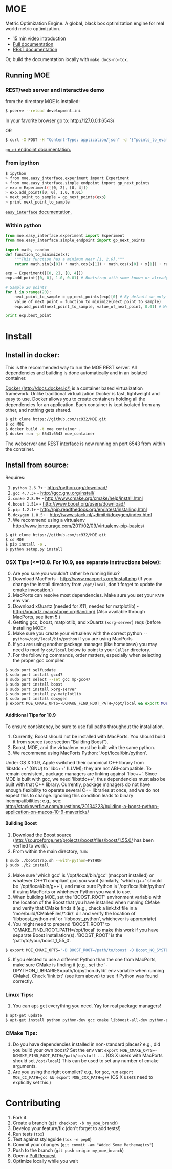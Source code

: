 # MOE

Metric Optimization Engine. A global, black box optimization engine for real world metric optimization.

  * [15 min video introduction][0]
  * [Full documentation][1]
  * [REST documentation][2]


Or, build the documentation locally with `make docs-no-tox`.

## Running MOE

### REST/web server and interactive demo

from the directory MOE is installed:

```bash
$ pserve --reload development.ini
```

In your favorite browser go to: http://127.0.0.1:6543/

OR

```bash
$ curl -X POST -H "Content-Type: application/json" -d '{"points_to_evaluate": [[0.06727463396075942], [0.5067300380945079], [0.9698763624056982], [0.6741416078606629], [0.3413945823872875], [0.8293462326458892], [0.1895850103202945], [0.29784241725123095], [0.7611434260204735], [0.4050181259320824]], "points_being_sampled": [], "gp_info": {"points_sampled": [{"value_var": 0.01, "value": -2.014556917682888, "point": [0.8356251271367201]}, {"value_var": 0.01, "value": -1.3556680509922945, "point": [0.5775274088974685]}, {"value_var": 0.01, "value": -0.17644452034270924, "point": [0.1299624124365485]}, {"value_var": 0.01, "value": 0.3125023458503953, "point": [0.02303611187965965]}, {"value_var": 0.01, "value": -0.5899125641251172, "point": [0.3938472181674687]}, {"value_var": 0.01, "value": -1.8568254250899945, "point": [0.9894680586912427]}, {"value_var": 0.01, "value": -1.0638344140121117, "point": [0.45444660991161895]}, {"value_var": 0.01, "value": -0.28576907668798884, "point": [0.20420919931329756]}, {"value_var": 0.01, "value": -1.568109287685418, "point": [0.6404744671911634]}, {"value_var": 0.01, "value": -1.8418398343184625, "point": [0.7168047658371041]}], "domain": [[0, 1]]}}' http://127.0.0.1:6543/gp/ei
```
[`gp_ei` endpoint documentation.][4]

### From ipython

```bash
$ ipython
> from moe.easy_interface.experiment import Experiment
> from moe.easy_interface.simple_endpoint import gp_next_points
> exp = Experiment([[0, 2], [0, 4]])
> exp.add_point([0, 0], 1.0, 0.01)
> next_point_to_sample = gp_next_points(exp)
> print next_point_to_sample
```
[`easy_interface` documentation.][5]

### Within python

```python
from moe.easy_interface.experiment import Experiment
from moe.easy_interface.simple_endpoint import gp_next_points

import math, random
def function_to_minimize(x):
    """This function has a minimum near [1, 2.6]."""
    return math.sin(x[0]) * math.cos(x[1]) + math.cos(x[0] + x[1]) + random.uniform(-0.02, 0.02)

exp = Experiment([[0, 2], [0, 4]])
exp.add_point([0, 0], 1.0, 0.01) # Bootstrap with some known or already sampled point

# Sample 20 points
for i in xrange(20):
    next_point_to_sample = gp_next_points(exp)[0] # By default we only ask for one point
    value_of_next_point = function_to_minimize(next_point_to_sample)
    exp.add_point(next_point_to_sample, value_of_next_point, 0.01) # We can add some noise

print exp.best_point
```

# Install

## Install in docker:

This is the recommended way to run the MOE REST server. All dependencies and building is done automatically and in an isolated container.

[Docker (http://docs.docker.io/)][6] is a container based virtualization framework. Unlike traditional virtualization Docker is fast, lightweight and easy to use. Docker allows you to create containers holding all the dependencies for an application. Each container is kept isolated from any other, and nothing gets shared.

```bash
$ git clone https://github.com/sc932/MOE.git
$ cd MOE
$ docker build -t moe_container .
$ docker run -p 6543:6543 moe_container
```

The webserver and REST interface is now running on port 6543 from within the container.

## Install from source:

Requires:

1. `python 2.6.7+` - http://python.org/download/
2. `gcc 4.7.3+` - http://gcc.gnu.org/install/
3. `cmake 2.8.9+` - http://www.cmake.org/cmake/help/install.html
4. `boost 1.51+` - http://www.boost.org/users/download/
5. `pip 1.2.1+` - http://pip.readthedocs.org/en/latest/installing.html
6. `doxygen 1.8.5+` - http://www.stack.nl/~dimitri/doxygen/index.html
7. We recommend using a virtualenv http://www.jontourage.com/2011/02/09/virtualenv-pip-basics/

```bash
$ git clone https://github.com/sc932/MOE.git
$ cd MOE
$ pip install -e .
$ python setup.py install
```

### OSX Tips (<=10.8. For 10.9, see separate instructions below):

0. Are you sure you wouldn't rather be running linux?
1. Download MacPorts - http://www.macports.org/install.php (If you change the install directory from `/opt/local`, don't forget to update the cmake invocation.)
2. MacPorts can resolve most dependencies. Make sure you set your `PATH` env var.
3. Download xQuartz (needed for X11, needed for matplotlib) - http://xquartz.macosforge.org/landing/ (Also available through MacPorts, see item 5.)
4. Getting gcc, boost, matplotlib, and xQuartz (`xorg-server`) reqs (before installing MOE):
5. Make sure you create your virtualenv with the correct python `--python=/opt/local/bin/python` if you are using MacPorts
6. If you are using another package manager (like homebrew) you may need to modify `opt/local` below to point to your `Cellar` directory.
7. For the following commands, order matters, especially when selecting the proper gcc compiler.

```bash
$ sudo port selfupdate
$ sudo port install gcc47
$ sudo port select --set gcc mp-gcc47
$ sudo port install boost
$ sudo port install xorg-server
$ sudo port install py-matplotlib
$ sudo port install doxygen
$ export MOE_CMAKE_OPTS=-DCMAKE_FIND_ROOT_PATH=/opt/local && export MOE_CC_PATH=/opt/local/bin/gcc && export MOE_CXX_PATH=/opt/local/bin/g++
```

#### Additional Tips for 10.9

To ensure consistency, be sure to use full paths throughout the installation.

1. Currently, Boost should not be installed with MacPorts. You should build it from source (see section "Building Boost").
2. Boost, MOE, and the virtualenv must be built with the same python.
3. We recommend using MacPorts Python: '/opt/local/bin/python'. 

Under OS X 10.9, Apple switched their canonical C++ library from 'libstdc++' (GNU) to 'libc++' (LLVM); they are not ABI-compatible. To remain consistent, package managers are linking against 'libc++'. Since MOE is built with gcc, we need 'libstdc++'; thus dependencies must also be built with that C++ library. Currently, package managers do not have enough flexibility to operate several C++ libraries at once, and we do not expect this to change. Ignoring this condition leads to binary incompatibilities; e.g., see:
http://stackoverflow.com/questions/20134223/building-a-boost-python-application-on-macos-10-9-mavericks/

#### Building Boost

1. Download the Boost source (http://sourceforge.net/projects/boost/files/boost/1.55.0/ has been verfied to work).
2. From within the main directory, run:

```bash
$ sudo ./bootstrap.sh --with-python=PYTHON
$ sudo ./b2 install
```

2. Make sure 'which gcc' is '/opt/local/bin/gcc' (macport installed) or whatever C++11 compliant gcc you want (similarly, 'which g++' should be '/opt/local/bin/g++'), and make sure Python is '/opt/local/bin/python' if using MacPorts or whichever Python you want to use. 
3. When building MOE, set the 'BOOST_ROOT' environment variable with the location of the Boost that you have installed when running CMake and verify that CMake finds it (e.g., check a link.txt file in a 'moe/build/CMakeFiles/*.dir/' dir and verify the location of 'libboost_python-mt' or 'libboost_python', whichever is appropriate)  
4. You might need to prepend 'BOOST_ROOT' to 'CMAKE_FIND_ROOT_PATH=/opt/local' to make this work if you have separate Boost installation(s). 'BOOST_ROOT' is the 'path/to/your/boost_1_55_0'.

```bash
$ export MOE_CMAKE_OPTS='-D BOOST_ROOT=/path/to/boost -D Boost_NO_SYSTEM_PATHS=ON -D CMAKE_FIND_ROOT_PATH=/path/to/boost:/opt/local'
```

5. If you elected to use a different Python than the one from MacPorts, make sure CMake is finding it (e.g., set the '-DPYTHON_LIBRARIES=path/to/python.dylib' env variable when running CMake). Check 'link.txt' (see item above) to see if Python was found correctly.

### Linux Tips:

1. You can apt-get everything you need. Yay for real package managers!

```bash
$ apt-get update
$ apt-get install python python-dev gcc cmake libboost-all-dev python-pip doxygen libblas-dev liblapack-dev gfortran git
```

### CMake Tips:

1. Do you have dependencies installed in non-standard places? e.g., did you build your own boost? Set the env var: `export MOE_CMAKE_OPTS=-DCMAKE_FIND_ROOT_PATH=/path/to/stuff ...` (OS X users with MacPorts should set `/opt/local`) This can be used to set any number of cmake arguments.
2. Are you using the right compiler? e.g., for `gcc`, run `export MOE_CC_PATH=gcc && export MOE_CXX_PATH=g++` (OS X users need to explicitly set this.)

# Contributing

1. Fork it.
2. Create a branch (`git checkout -b my_moe_branch`)
3. Develop your feature/fix (don't forget to add tests!)
4. Run tests (`tox`)
5. Test against styleguide (`tox -e pep8`)
6. Commit your changes (`git commit -am "Added Some Mathemagics"`)
7. Push to the branch (`git push origin my_moe_branch`)
8. Open a [Pull Request][3]
9. Optimize locally while you wait

[0]: https://www.youtube.com/watch?v=qAN6iyYPbEE
[1]: http://sc932.github.io/MOE/
[2]: http://sc932.github.io/MOE/moe.views.rest.html
[3]: http://github.com/sc932/MOE/pulls
[4]: http://sc932.github.io/MOE/moe.views.rest.html#module-moe.views.rest.gp_ei
[5]: http://sc932.github.io/MOE/moe.easy_interface.html
[6]: http://docs.docker.io/



